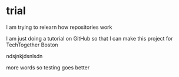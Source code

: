 # trial
I am trying to relearn how repositories work

I am just doing a tutorial on GitHub so that I can make this project for TechTogether Boston

ndsjnkjdsnlsdn

more words so testing goes better
